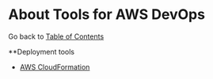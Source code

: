 # About Tools for AWS DevOps

Go back to [Table of Contents](/README.md)

**Deployment tools

- [AWS CloudFormation](https://aws.amazon.com/cloudformation)